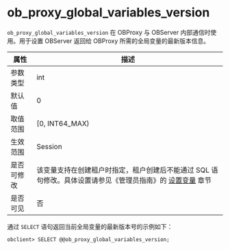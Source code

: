 ob_proxy_global_variables_version 
======================================================

`ob_proxy_global_variables_version` 在 OBProxy 与 OBServer 内部通信时使用。用于设置 OBServer 返回给 OBProxy 所需的全局变量的最新版本信息。


| **属性** |                                                 **描述**                                                  |
|--------|---------------------------------------------------------------------------------------------------------|
| 参数类型   | int                                                                                                     |
| 默认值    | 0                                                                                                       |
| 取值范围   | \[0, INT64_MAX)                                                                                         |
| 生效范围   | Session                                                                                                 |
| 是否可修改  | 该变量支持在创建租户时指定，租户创建后不能通过 SQL 语句修改。具体设置请参见《管理员指南》的 [设置变量](../../5.administrator-guide/2.basic-database-management/2.configuration-management/3.set-variables.md) 章节 |
| 是否可见   | 否                                                                                                       |



通过 `SELECT` 语句返回当前全局变量的最新版本号的示例如下：

```unknow
obclient> SELECT @@ob_proxy_global_variables_version;
```


